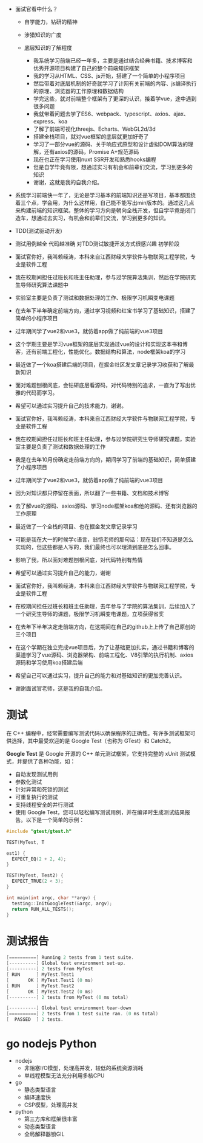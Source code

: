 - 面试官看中什么？
  - 自学能力，钻研的精神
  - 涉猎知识的广度
  - 底层知识的了解程度


    - 我系统学习前端已经一年多，主要是通过结合经典书籍、技术博客和优秀开源项目构建了自己的整个前端知识框架
    - 我的学习从HTML、CSS、js开始，搭建了一个简单的小程序项目
    - 然后带着对底层机制的好奇就学习了计网有关前端的内容、js编译执行的原理、浏览器的工作原理和数据结构
    - 学完这些，就对前端整个框架有了更深的认识，接着学vue，途中遇到很多问题
    - 我就带着问题去学了ES6、webpack、typescript、axios、ajax、express、koa
    - 了解了前端可视化threejs、Echarts、WebGL2d/3d
    - 搭建全栈项目，就对vue框架的底层就更加好奇了
    - 学习了一部分vue的源码、关于响应式原型和设计虚拟DOM算法的理解，还有axios的源码，Promise A+规范源码
    - 现在也正在学习使用nuxt SSR开发和熟悉hooks编程
    - 但是自学毕竟有限，想通过实习有机会和前辈们交流，学习到更多的知识
    - 谢谢，这就是我的自我介绍。

- 系统学习前端快一年了，无论是学习基本的前端知识还是写项目，基本都围绕着三个点，学会用，为什么这样用，自己能不能写出min版本的。通过这几点来构建前端的知识框架。整体的学习方向是朝向全栈开发，但自学毕竟是闭门造车，想通过去实习，有机会和前辈们交流，学习到更多的知识。

- TDD(测试驱动开发)
- 测试用例越全 代码越准确 对TDD测试敏捷开发方式很感兴趣 初学阶段

- 面试官你好，我叫赖经涛，本科来自江西财经大学软件与物联网工程学院，专业是软件工程
- 我在校期间担任过班长和班主任助理，参与过学院算法集训，然后在学院研究生导师研究算法课题中
- 实验室主要是负责了测试和数据处理的工作、极限学习机瞬变电课题
- 在去年下半年确定前端方向，通过学习视频和红宝书学习了基础知识，搭建了简单的小程序项目
- 过年期间学了vue2和vue3，就仿着app做了纯前端的vue3项目
- 这个学期主要是学习vue框架的底层实现通过vue的设计和实现这本书和博客，还有前端工程化，性能优化，数据结构和算法，node框架koa的学习
- 最近做了一个koa搭建后端的项目，在掘金社区发文章记录学习收获和了解最新知识
- 面对难题刨根问底，会钻研底层看源码，对代码特别的追求，一直为了写出优雅的代码而学习。
- 希望可以通过实习提升自己的技术能力，谢谢。



- 面试官你好，我叫赖经涛，本科来自江西财经大学软件与物联网工程学院，专业是软件工程
- 我在校期间担任过班长和班主任助理，参与过学院研究生导师研究课题，实验室主要是负责了测试和数据处理的工作
- 我是在去年10月份确定走前端方向的，期间学习了前端的基础知识，简单搭建了小程序项目
- 过年期间学了vue2和vue3，就仿着app做了纯前端的vue3项目
- 因为对知识都只停留在表面，所以翻了一些书籍、文档和技术博客
- 去了解vue的源码、axios源码、学习node框架koa和他的源码、还有浏览器的工作原理
- 最近做了一个全栈的项目、也在掘金发文章记录学习
- 可能是我在大一的时候学c语言，翁恺老师的那句话：现在我们不知道是怎么实现的，但这些都是人写的，我们最终也可以理清到底是怎么回事。
- 影响了我，所以面对难题刨根问底，对代码特别有热情
- 希望可以通过实习提升自己的能力，谢谢



- 面试官你好，我叫赖经涛，本科来自江西财经大学软件与物联网工程学院，专业是软件工程
- 在校期间担任过班长和班主任助理，去年参与了学院的算法集训，后续加入了一个研究生导师的课题，极限学习机瞬变电课题，立项获得省奖
- 在去年下半年决定走前端方向，在这期间在自己的github上上传了自己原创的三个项目
- 在这个学期在独立完成vue项目后，为了让基础更加扎实，通过书籍和博客的渠道学习了vue源码、浏览器架构、前端工程化、V8引擎的执行机制、axios源码和学习使用koa搭建后端
- 希望自己可以通过实习，提升自己的能力和对基础知识的更加完善认识。
- 谢谢面试官老师，这是我的自我介绍。


# 测试
在 C++ 编程中，经常需要编写测试代码以确保程序的正确性。有许多测试框架可供选择，其中最受欢迎的是 Google Test（也称为 GTest）和 Catch2。

**Google Test** 是 Google 开源的 C++ 单元测试框架，它支持完整的 xUnit 测试模式，并提供了各种功能，如：

- 自动发现测试用例
- 参数化测试
- 针对异常和死锁的测试
- 可重复执行的测试
- 支持线程安全的并行测试
- 使用 Google Test，您可以轻松编写测试用例，并在编译时生成测试结果报告。以下是一个简单的示例：

```c++
#include "gtest/gtest.h"

TEST(MyTest, T

est1) {
  EXPECT_EQ(2 + 2, 4);
}

TEST(MyTest, Test2) {
  EXPECT_TRUE(2 < 3);
}

int main(int argc, char **argv) {
  testing::InitGoogleTest(&argc, argv);
  return RUN_ALL_TESTS();
}

```
# 测试报告
```c++
[==========] Running 2 tests from 1 test suite.
[----------] Global test environment set-up.
[----------] 2 tests from MyTest
[ RUN      ] MyTest.Test1
[       OK ] MyTest.Test1 (0 ms)
[ RUN      ] MyTest.Test2
[       OK ] MyTest.Test2 (0 ms)
[----------] 2 tests from MyTest (0 ms total)

[----------] Global test environment tear-down
[==========] 2 tests from 1 test suite ran. (0 ms total)
[  PASSED  ] 2 tests.

```
# go nodejs Python
- nodejs
  - 非阻塞I/O模型，处理高并发，较低的系统资源消耗
  - 单线程模型无法充分利用多核CPU
- go
  - 静态类型语言
  - 编译速度快
  - CSP模型，处理高并发
- python
  - 第三方库和框架很丰富
  - 动态类型语言
  - 全局解释器锁GIL



